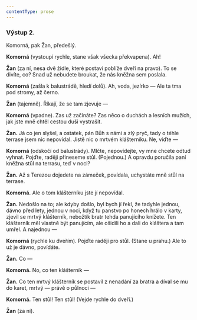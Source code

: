 ```yaml
---
contentType: prose
---
```


### Výstup 2.

Komorná, pak Žan, předešlý.

**Komorná** (vystoupí rychle, stane však všecka překvapena). Ah!

**Žan** (za ní, nesa dvě židle, které postaví poblíže dveří na pravo). To se divíte, co? Snad už nebudete broukat, že nás kněžna sem poslala.

**Komorná** (zašla k balustrádě, hledí dolů). Ah, voda, jezírko — Ale ta tma pod stromy, až černo.

**Žan** (tajemně). Říkají, že se tam zjevuje —

**Komorná** (vpadne). Zas už začínáte? Zas něco o duchách a lesních mužích, jak jste mně chtěl cestou duši vystrašit.

**Žan.** Já co jen slyšel, a ostatek, pán Bůh s námi a zlý pryč, tady o téhle terrase jsem nic nepovídal. Jistě nic o mrtvém klášterníku. Ne, viďte —

**Komorná** (odskočí od balustrády). Mlčte, nepovídejte, vy mne chcete odtud vyhnat. Pojďte, raději přineseme stůl. (Pojednou.) A opravdu poručila paní kněžna stůl na terrasu, teď v noci?

**Žan.** Až s Terezou dojedete na zámeček, povídala, uchystáte mně stůl na terrase.

**Komorná.** Ale o tom klášterníku jste jí nepovídal.

**Žan.** Nedošlo na to; ale kdyby došlo, byl bych jí řekl, že tadyhle jednou, dávno před lety, jednou v noci, když tu panstvo po honech hrálo v karty, zjevil se mrtvý klášterník, nebožtík bratr tehda panujícího knížete. Ten klášterník měl vlastně být panujícím, ale ošidili ho a dali do kláštera a tam umřel. A najednou —

**Komorná** (rychle ku dveřím). Pojďte raději pro stůl. (Stane u prahu.) Ale to už je dávno, povídáte.

**Žan.** Co —

**Komorná.** No, co ten klášterník —

**Žan.** Co ten mrtvý klášterník se postavil z nenadání za bratra a díval se mu do karet, mrtvý — právě o půlnoci —

**Komorná.** Ten stůl! Ten stůl! (Vejde rychle do dveří.)

**Žan** (za ní).
